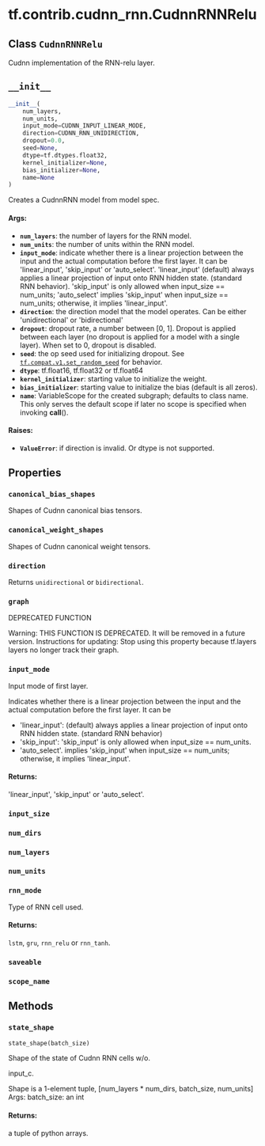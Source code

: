 <div itemscope itemtype="http://developers.google.com/ReferenceObject">
<meta itemprop="name" content="tf.contrib.cudnn_rnn.CudnnRNNRelu" />
<meta itemprop="path" content="Stable" />
<meta itemprop="property" content="canonical_bias_shapes"/>
<meta itemprop="property" content="canonical_weight_shapes"/>
<meta itemprop="property" content="direction"/>
<meta itemprop="property" content="graph"/>
<meta itemprop="property" content="input_mode"/>
<meta itemprop="property" content="input_size"/>
<meta itemprop="property" content="num_dirs"/>
<meta itemprop="property" content="num_layers"/>
<meta itemprop="property" content="num_units"/>
<meta itemprop="property" content="rnn_mode"/>
<meta itemprop="property" content="saveable"/>
<meta itemprop="property" content="scope_name"/>
<meta itemprop="property" content="__init__"/>
<meta itemprop="property" content="state_shape"/>
</div>

# tf.contrib.cudnn_rnn.CudnnRNNRelu

## Class `CudnnRNNRelu`

Cudnn implementation of the RNN-relu layer.



<!-- Placeholder for "Used in" -->


<h2 id="__init__"><code>__init__</code></h2>

``` python
__init__(
    num_layers,
    num_units,
    input_mode=CUDNN_INPUT_LINEAR_MODE,
    direction=CUDNN_RNN_UNIDIRECTION,
    dropout=0.0,
    seed=None,
    dtype=tf.dtypes.float32,
    kernel_initializer=None,
    bias_initializer=None,
    name=None
)
```

Creates a CudnnRNN model from model spec.


#### Args:


* <b>`num_layers`</b>: the number of layers for the RNN model.
* <b>`num_units`</b>: the number of units within the RNN model.
* <b>`input_mode`</b>: indicate whether there is a linear projection between the
  input and the actual computation before the first layer. It can be
  'linear_input', 'skip_input' or 'auto_select'. 'linear_input' (default)
  always applies a linear projection of input onto RNN hidden state.
  (standard RNN behavior). 'skip_input' is only allowed when input_size ==
  num_units; 'auto_select' implies 'skip_input' when input_size ==
  num_units; otherwise, it implies 'linear_input'.
* <b>`direction`</b>: the direction model that the model operates. Can be either
  'unidirectional' or 'bidirectional'
* <b>`dropout`</b>: dropout rate, a number between [0, 1]. Dropout is applied between
  each layer (no dropout is applied for a model with a single layer). When
  set to 0, dropout is disabled.
* <b>`seed`</b>: the op seed used for initializing dropout. See
  <a href="../../../tf/random/set_random_seed.md"><code>tf.compat.v1.set_random_seed</code></a> for behavior.
* <b>`dtype`</b>: tf.float16, tf.float32 or tf.float64
* <b>`kernel_initializer`</b>: starting value to initialize the weight.
* <b>`bias_initializer`</b>: starting value to initialize the bias (default is all
  zeros).
* <b>`name`</b>: VariableScope for the created subgraph; defaults to class name. This
  only serves the default scope if later no scope is specified when
  invoking __call__().


#### Raises:


* <b>`ValueError`</b>: if direction is invalid. Or dtype is not supported.



## Properties

<h3 id="canonical_bias_shapes"><code>canonical_bias_shapes</code></h3>

Shapes of Cudnn canonical bias tensors.


<h3 id="canonical_weight_shapes"><code>canonical_weight_shapes</code></h3>

Shapes of Cudnn canonical weight tensors.


<h3 id="direction"><code>direction</code></h3>

Returns `unidirectional` or `bidirectional`.


<h3 id="graph"><code>graph</code></h3>

DEPRECATED FUNCTION

Warning: THIS FUNCTION IS DEPRECATED. It will be removed in a future version.
Instructions for updating:
Stop using this property because tf.layers layers no longer track their graph.

<h3 id="input_mode"><code>input_mode</code></h3>

Input mode of first layer.

Indicates whether there is a linear projection between the input and the
actual computation before the first layer. It can be
* 'linear_input': (default) always applies a linear projection of input
  onto RNN hidden state. (standard RNN behavior)
* 'skip_input': 'skip_input' is only allowed when input_size == num_units.
* 'auto_select'. implies 'skip_input' when input_size == num_units;
  otherwise, it implies 'linear_input'.

#### Returns:

'linear_input', 'skip_input' or 'auto_select'.


<h3 id="input_size"><code>input_size</code></h3>




<h3 id="num_dirs"><code>num_dirs</code></h3>




<h3 id="num_layers"><code>num_layers</code></h3>




<h3 id="num_units"><code>num_units</code></h3>




<h3 id="rnn_mode"><code>rnn_mode</code></h3>

Type of RNN cell used.


#### Returns:

`lstm`, `gru`, `rnn_relu` or `rnn_tanh`.


<h3 id="saveable"><code>saveable</code></h3>




<h3 id="scope_name"><code>scope_name</code></h3>






## Methods

<h3 id="state_shape"><code>state_shape</code></h3>

``` python
state_shape(batch_size)
```

Shape of the state of Cudnn RNN cells w/o.

input_c.

Shape is a 1-element tuple,
[num_layers * num_dirs, batch_size, num_units]
Args:
  batch_size: an int

#### Returns:

a tuple of python arrays.




